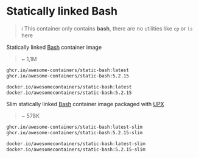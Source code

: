 # Statically linked Bash

> ℹ️ This container only contains **bash**,
> there are no utilities like `cp` or `ls` here

Statically linked [Bash] container image

> ~ 1,1M

```bash
ghcr.io/awesome-containers/static-bash:latest
ghcr.io/awesome-containers/static-bash:5.2.15

docker.io/awesomecontainers/static-bash:latest
docker.io/awesomecontainers/static-bash:5.2.15
```

Slim statically linked [Bash] container image packaged with [UPX]

> ~ 578K

```bash
ghcr.io/awesome-containers/static-bash:latest-slim
ghcr.io/awesome-containers/static-bash:5.2.15-slim

docker.io/awesomecontainers/static-bash:latest-slim
docker.io/awesomecontainers/static-bash:5.2.15-slim
```

[Bash]: https://www.gnu.org/software/bash/
[UPX]: https://upx.github.io/

<!--

```bash
image="localhost/${PWD##*/}"

podman build -t "$image:latest" .
podman build -t "$image:latest-slim" -f Containerfile-slim \
  --build-arg STATIC_BASH_IMAGE="$image" \
  --build-arg STATIC_BASH_VERSION=latest .

echo "$image:latest"
podman inspect "$image:latest" | jq '.[].Size' | numfmt --to=iec
echo "$image:latest-slim"
podman inspect "$image:latest-slim" | jq '.[].Size' | numfmt --to=iec

```
-->
